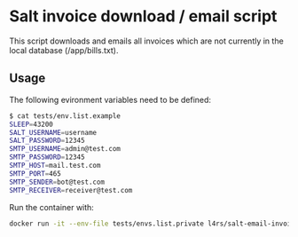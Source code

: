 # Salt invoice download / email script

This script downloads and emails all invoices which are not currently in the local database (/app/bills.txt).

## Usage

The following evironment variables need to be defined:

~~~bash
$ cat tests/env.list.example
SLEEP=43200
SALT_USERNAME=username
SALT_PASSWORD=12345
SMTP_USERNAME=admin@test.com
SMTP_PASSWORD=12345
SMTP_HOST=mail.test.com
SMTP_PORT=465
SMTP_SENDER=bot@test.com
SMTP_RECEIVER=receiver@test.com
~~~

Run the container with:

~~~bash
docker run -it --env-file tests/envs.list.private l4rs/salt-email-invoice:latest
~~~